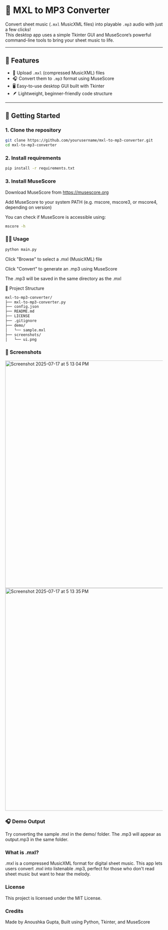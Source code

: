 # 🎵 MXL to MP3 Converter

Convert sheet music (`.mxl` MusicXML files) into playable `.mp3` audio with just a few clicks!  
This desktop app uses a simple Tkinter GUI and MuseScore’s powerful command-line tools to bring your sheet music to life.

---

## 📌 Features

- 🎼 Upload `.mxl` (compressed MusicXML) files
- 🎧 Convert them to `.mp3` format using MuseScore
- 🖥️ Easy-to-use desktop GUI built with Tkinter
- 🪶 Lightweight, beginner-friendly code structure

---

## 🚀 Getting Started

### 1. Clone the repository
```bash
git clone https://github.com/yourusername/mxl-to-mp3-converter.git
cd mxl-to-mp3-converter
```
### 2. Install requirements
```bash
pip install -r requirements.txt
```
### 3. Install MuseScore
Download MuseScore from https://musescore.org

Add MuseScore to your system PATH
(e.g. mscore, mscore3, or mscore4, depending on version)

You can check if MuseScore is accessible using:

```bash
mscore -h
```
### 🧑‍💻 Usage
```bash
python main.py
```
Click "Browse" to select a .mxl (MusicXML) file

Click "Convert" to generate an .mp3 using MuseScore

The .mp3 will be saved in the same directory as the .mxl

📂 Project Structure
```bash
mxl-to-mp3-converter/
├── mxl-to-mp3-converter.py                
├── config.json          
├── README.md             
├── LICENSE               
├── .gitignore            
├── demo/                
│   └── sample.mxl
├── screenshots/          
│   └── ui.png
```
### 📸 Screenshots
<img width="1142" height="725" alt="Screenshot 2025-07-17 at 5 13 04 PM" src="https://github.com/user-attachments/assets/178b7141-d8a4-42a2-b707-f40874e25732" />
<img width="1208" height="710" alt="Screenshot 2025-07-17 at 5 13 35 PM" src="https://github.com/user-attachments/assets/35a5b5bf-043b-44fb-9a55-986f7c120496" />


### 🎧 Demo Output
Try converting the sample .mxl in the demo/ folder.
The .mp3 will appear as output.mp3 in the same folder.

###  What is .mxl?
.mxl is a compressed MusicXML format for digital sheet music.
This app lets users convert .mxl into listenable .mp3, perfect for those who don't read sheet music but want to hear the melody.

### License
This project is licensed under the MIT License.

### Credits
Made by Anoushka Gupta,
Built using Python, Tkinter, and MuseScore
